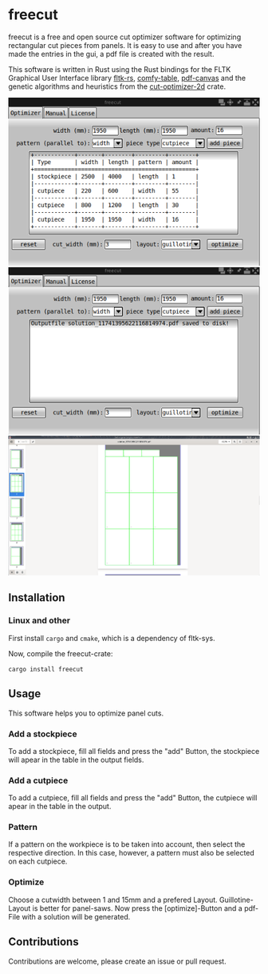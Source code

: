 # freecut

freecut is a free and open source cut optimizer software for optimizing rectangular cut pieces from panels.
It is easy to use and after you have made the entries in the gui, a pdf file is created with the result.

This software is written in Rust using the Rust bindings for the FLTK Graphical User Interface library [fltk-rs](https://crates.io/crates/fltk),
[comfy-table](https://crates.io/crates/comfy-table), [pdf-canvas](https://crates.io/crates/pdf-canvas) and the genetic algorithms and heuristics from the
[cut-optimizer-2d](https://crates.io/crates/cut-optimizer-2d) crate.

![Screenshot gui0](assets/freecut_screenshot0.png)
![Screenshot gui1](assets/freecut_screenshot1.png)
![Screenshot pdf](assets/freecut_screenshot2.png)

## Installation

### Linux and other

First install `cargo` and `cmake`, which is a dependency of fltk-sys.

Now, compile the freecut-crate:

```
cargo install freecut
```
## Usage

This software helps you to optimize panel cuts.

### Add a stockpiece

To add a stockpiece, fill all fields and press the "add" Button, the stockpiece will apear in the table
in the output fields.

### Add a cutpiece

To add a cutpiece, fill all fields and press the "add" Button, the cutpiece will apear in the table in the
output.

### Pattern

If a pattern on the workpiece is to be taken into account, then select the respective direction.
In this case, however, a pattern must also be selected on each cutpiece.

### Optimize

Choose a cutwidth between 1 and 15mm and a prefered Layout.
Guillotine-Layout is better for panel-saws.
Now press the [optimize]-Button and a pdf-File with a solution will be generated.

## Contributions

Contributions are welcome, please create an issue or pull request.
